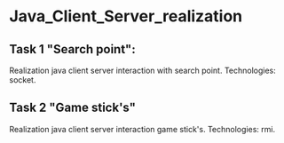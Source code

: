 # Java_Client_Server_realization
## Task 1 "Search point": <br>
Realization java client server interaction with search point.
Technologies: socket.<br>

## Task 2 "Game stick's"
Realization java client server interaction game stick's.
Technologies: rmi.<br>

